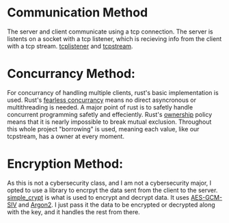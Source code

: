 # Communication Method
The server and client communicate using a tcp connection. The server is listents on a socket with a tcp listener, which is recieving info from the client with a tcp stream. [tcplistener](https://doc.rust-lang.org/std/net/struct.TcpListener.html) and [tcpstream](https://doc.rust-lang.org/std/net/struct.TcpStream.html).

# Concurrancy Method:
For concurrancy of handling multiple clients, rust's basic implementation is used. Rust's [fearless concurrancy](https://doc.rust-lang.org/book/ch16-00-concurrency.html) means no direct asyncronous or multithreading is needed. A major point of rust is to safetly handle concurrent programming safetly and effeciently. Rust's [ownership](https://doc.rust-lang.org/book/ch04-00-understanding-ownership.html) policy means that it is nearly impossible to break mutual exclusion. Throughout this whole project "borrowing" is used, meaning each value, like our tcpstream, has a owner at every moment.

# Encryption Method:
As this is not a cybersecurity class, and I am not a cybersecurity major, I opted to use a library to encrpyt the data sent from the client to the server. [simple_crypt](https://docs.rs/simple_crypt/latest/simple_crypt/) is what is used to encrypt and decrypt data. It uses [AES-GCM-SIV](https://en.wikipedia.org/wiki/AES-GCM-SIV) and [Argon2](https://en.wikipedia.org/wiki/Argon2). I just pass it the data to be encrypted or decrypted along with the key, and it handles the rest from there.
